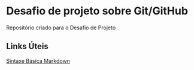 # Desafio de projeto sobre Git/GitHub
Repositório criado para o Desafio de Projeto

## Links Úteis
[Sintaxe Básica Markdown](https://www.markdownguide.org/basic-syntax/) 
